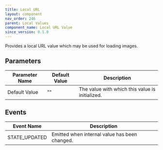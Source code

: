 ```yaml
---
title: Local URL
layout: component
nav_order: 246
parent: Local Values
component_name: Local URL Value
since_version: 0.1.0
---
```


Provides a local URL value which may be used for loading images.

## Parameters

| Parameter Name | Default Value | Description                                     |
|----------------|---------------|-------------------------------------------------|
| Default Value  | ""            | The value with which this value is initialized. |

## Events

| Event Name    | Description                                   |
|---------------|-----------------------------------------------|
| STATE_UPDATED | Emitted when internal value has been changed. |